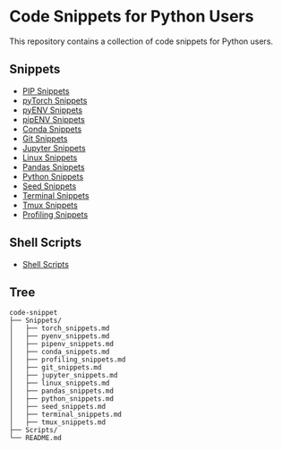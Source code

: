 # Code Snippets for Python Users

This repository contains a collection of code snippets for Python users.

## Snippets
- [PIP Snippets](https://github.com/euisuk-chung/code-snippet/blob/main/snippets/pip_snippets.md)
- [pyTorch Snippets](https://github.com/euisuk-chung/code-snippet/blob/main/snippets/torch_snippets.md)
- [pyENV Snippets](https://github.com/euisuk-chung/code-snippet/blob/main/snippets/pyenv_snippets.md)
- [pipENV Snippets](https://github.com/euisuk-chung/code-snippet/blob/main/snippets/pipenv_snippets.md)
- [Conda Snippets](https://github.com/euisuk-chung/code-snippet/blob/main/snippets/conda_snippets.md)
- [Git Snippets](https://github.com/euisuk-chung/code-snippet/blob/main/snippets/git_snippets.md)
- [Jupyter Snippets](https://github.com/euisuk-chung/code-snippet/blob/main/snippets/jupyter_snippets.md)
- [Linux Snippets](https://github.com/euisuk-chung/code-snippet/blob/main/snippets/linux_snippets.md)
- [Pandas Snippets](https://github.com/euisuk-chung/code-snippet/blob/main/snippets/pandas_snippets.md)
- [Python Snippets](https://github.com/euisuk-chung/code-snippet/blob/main/snippets/python_snippets.md)
- [Seed Snippets](https://github.com/euisuk-chung/code-snippet/blob/main/snippets/seed_snippets.md)
- [Terminal Snippets](https://github.com/euisuk-chung/code-snippet/blob/main/snippets/terminaL_snippets.md)
- [Tmux Snippets](https://github.com/euisuk-chung/code-snippet/blob/main/snippets/tmux_snippets.md)
- [Profiling Snippets](https://github.com/euisuk-chung/code-snippet/blob/main/snippets/profiling_snippets.md)

## Shell Scripts
- [Shell Scripts](https://github.com/euisuk-chung/code-snippet/blob/main/scripts/)

## Tree
~~~
code-snippet
├── Snippets/
│   ├── torch_snippets.md
│   ├── pyenv_snippets.md
│   ├── pipenv_snippets.md
│   ├── conda_snippets.md
│   ├── profiling_snippets.md
│   ├── git_snippets.md
│   ├── jupyter_snippets.md
│   ├── linux_snippets.md
│   ├── pandas_snippets.md
│   ├── python_snippets.md
│   ├── seed_snippets.md
│   ├── terminal_snippets.md
│   ├── tmux_snippets.md
├── Scripts/
└── README.md
~~~
